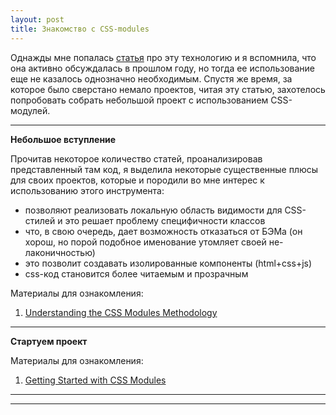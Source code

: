 ```yaml
---
layout: post
title: Знакомство с CSS-modules
---
```


Однажды мне попалась [статья](https://css-tricks.com/css-modules-part-1-need/) про эту технологию и я вспомнила, что она активно обсуждалась в прошлом году,
но тогда ее использование еще не казалось однозначно необходимым. Спустя же время, за которое было сверстано немало проектов, читая эту статью, захотелось попробовать собрать небольшой проект с использованием CSS-модулей.

---

  __Небольшое вступление__
  
  Прочитав некоторое количество статей, проанализировав представленный там код, я выделила некоторые существенные плюсы для своих проектов, которые и породили во мне интерес к использованию этого инструмента:
   
  * позволяют реализовать локальную область видимости для CSS-стилей и это решает проблему специфичности классов
  * что, в свою очередь, дает возможность отказаться от БЭМа (он хорош, но порой подобное именование утомляет своей не-лаконичностью)
  * это позволит создавать изолированные компоненты (html+css+js)
  * css-код становится более читаемым и прозрачным
  
  Материалы для ознакомления:
   
  1. [Understanding the CSS Modules Methodology](http://www.sitepoint.com/understanding-css-modules-methodology/)
  
--- 
  
  __Стартуем проект__
  
  Материалы для ознакомления:
  
  1. [Getting Started with CSS Modules](https://css-tricks.com/css-modules-part-2-getting-started/)
  
---
  

  
---
